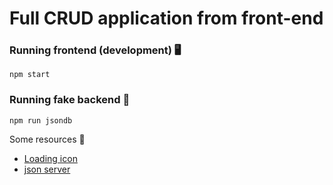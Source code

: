 # Full CRUD application from front-end

### Running frontend (development) 🖥

```shell
npm start
```

### Running fake backend 🧰

```shell
npm run jsondb
```


Some resources 📖

- [Loading icon](https://loading.io/)
- [json server](https://www.npmjs.com/package/json-server)
